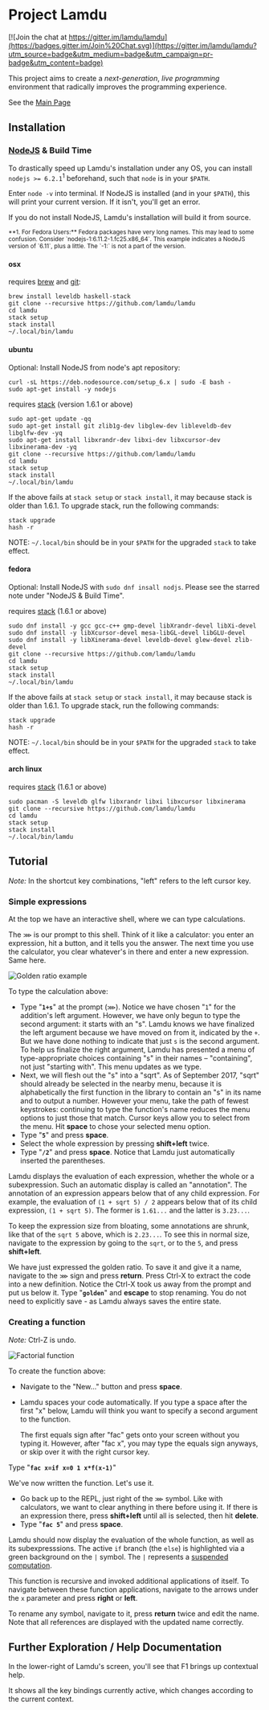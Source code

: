 # Project Lamdu

[![Join the chat at https://gitter.im/lamdu/lamdu](https://badges.gitter.im/Join%20Chat.svg)](https://gitter.im/lamdu/lamdu?utm_source=badge&utm_medium=badge&utm_campaign=pr-badge&utm_content=badge)

This project aims to create a *next-generation*, *live programming* environment
that radically improves the programming experience.

See the [Main Page](http://lamdu.org/)

## Installation

### [NodeJS](https://nodejs.org/en/) & Build Time

To drastically speed up Lamdu's installation under any OS, you can install
`nodejs >= 6.2.1`<sup>1</sup> beforehand, such that `node` is in your `$PATH`.

Enter `node -v` into terminal. If NodeJS is installed (and in your `$PATH`),
this will print your current version. If it isn't, you'll get an error.

If you do not install NodeJS, Lamdu's installation will build it from
source.

<sup>
**1. For Fedora Users:**
Fedora packages have very long names. This may lead to some confusion.
Consider `nodejs-1:6.11.2-1.fc25.x86_64`.
This example indicates a NodeJS version of `6.11`, plus a little.
The `-1:` is not a part of the version.
</sup>

#### osx

requires [brew](http://brew.sh/) and [git](https://git-scm.com/):

```shell
brew install leveldb haskell-stack
git clone --recursive https://github.com/lamdu/lamdu
cd lamdu
stack setup
stack install
~/.local/bin/lamdu

```

#### ubuntu

Optional: Install NodeJS from node's apt repository:

```shell
curl -sL https://deb.nodesource.com/setup_6.x | sudo -E bash -
sudo apt-get install -y nodejs
```

requires [stack](https://github.com/commercialhaskell/stack/releases) (version 1.6.1 or above)

```shell
sudo apt-get update -qq
sudo apt-get install git zlib1g-dev libglew-dev libleveldb-dev libglfw-dev -yq
sudo apt-get install libxrandr-dev libxi-dev libxcursor-dev libxinerama-dev -yq
git clone --recursive https://github.com/lamdu/lamdu
cd lamdu
stack setup
stack install
~/.local/bin/lamdu
```

If the above fails at `stack setup` or `stack install`, it may because stack is older than 1.6.1. To upgrade stack, run the following commands:

```shell
stack upgrade
hash -r
```

NOTE: `~/.local/bin` should be in your `$PATH` for the upgraded `stack` to take effect.

#### fedora

Optional: Install NodeJS with `sudo dnf insall nodjs`.
Please see the starred note under "NodeJS & Build Time".

requires [stack](https://github.com/commercialhaskell/stack/releases) (1.6.1 or above)

```shell
sudo dnf install -y gcc gcc-c++ gmp-devel libXrandr-devel libXi-devel
sudo dnf install -y libXcursor-devel mesa-libGL-devel libGLU-devel
sudo dnf install -y libXinerama-devel leveldb-devel glew-devel zlib-devel
git clone --recursive https://github.com/lamdu/lamdu
cd lamdu
stack setup
stack install
~/.local/bin/lamdu
```

If the above fails at `stack setup` or `stack install`, it may because stack is older than 1.6.1. To upgrade stack, run the following commands:

```shell
stack upgrade
hash -r
```

NOTE: `~/.local/bin` should be in your `$PATH` for the upgraded `stack` to take effect.

#### arch linux

requires [stack](https://github.com/commercialhaskell/stack/releases) (1.6.1 or above)

```shell
sudo pacman -S leveldb glfw libxrandr libxi libxcursor libxinerama
git clone --recursive https://github.com/lamdu/lamdu
cd lamdu
stack setup
stack install
~/.local/bin/lamdu

```

## Tutorial

*Note:* In the shortcut key combinations, "left" refers to the left cursor key.

### Simple expressions

At the top we have an interactive shell, where we can type calculations.

The `⋙` is our prompt to this shell. Think of it like a calculator:
you enter an expression, hit a button, and it tells you the answer.
The next time you use the calculator,
you clear whatever's in there and enter a new expression. Same here.

![Golden ratio example](https://i.imgur.com/vbPRcCO.png)

To type the calculation above:

* Type "**`1+s`**" at the prompt (`⋙`).
  Notice we have chosen "`1`" for the addition's left argument.
  However, we have only begun to type the second argument: it starts with an "s".
  Lamdu knows we have finalized the left argument because we have moved on from it,
  indicated by the `+`.
  But we have done nothing to indicate that just `s` is the second argument.
  To help us finalize the right argument, Lamdu has presented a menu of
  type-appropriate choices containing "s" in their names &ndash; "containing",
  not just "starting with". This menu updates as we type.
* Next, we will flesh out the "s" into a "sqrt".
  As of September 2017, "sqrt" should already be selected in the nearby menu,
  because it is alphabetically the first function in the library to contain an "s"
  in its name and to output a number.
  However your menu, take the path of fewest keystrokes:
  continuing to type the function's name
  reduces the menu options to just those that match.
  Cursor keys allow you to select from the menu.
  Hit **space** to chose your selected menu option.
* Type "**`5`**" and press **space**.
* Select the whole expression by pressing **shift+left** twice.
* Type "**`/2`**" and press **space**.
  Notice that Lamdu just automatically inserted the parentheses.

Lamdu displays the evaluation of each expression, whether the whole or a subexpression.
Such an automatic display is called an "annotation".
The annotation of an expression appears below that of any child expression.
For example, the evaluation of `(1 + sqrt 5) / 2`
appears below that of its child expression, `(1 + sqrt 5)`.
The former is `1.61...` and the latter is `3.23...`.

To keep the expression size from bloating, some annotations are shrunk,
like that of the `sqrt 5` above, which is `2.23...`.
To see this in normal size, navigate to the expression by going to the `sqrt`,
or to the `5`, and press **shift+left**.

We have just expressed the golden ratio.
To save it and give it a name, navigate to the `⋙` sign and press **return**.
Press Ctrl-X to extract the code into a new definition.
Notice the Ctrl-X took us away from the prompt and put us below it.
Type "**`golden`**" and **escape** to stop renaming.
You do not need to explicitly save - as Lamdu always saves the entire state.

### Creating a function

*Note:* Ctrl-Z is undo.

![Factorial function](https://i.imgur.com/9a5M5Jt.png)

To create the function above:

* Navigate to the "New..." button and press **space**.
* Lamdu spaces your code automatically.
  If you type a space after the first "x" below, Lamdu will think you want to specify a second argument to the function.

  The first equals sign after "fac" gets onto your screen without you typing it.
  However, after "fac x", you may type the equals sign anyways, or skip over it with the right cursor key.

Type "**`fac x=if x=0 1 x*f(x-1)`**"

We've now written the function. Let's use it.

* Go back up to the REPL, just right of the `⋙` symbol.
  Like with calculators, we want to clear anything in there before using it.
  If there is an expression there, press **shift+left** until all is selected, then hit **delete**.
* Type "**`fac 5`**" and press **space**.

Lamdu should now display the evaluation of the whole function, as well as its subexpresssions.
The active `if` branch (the `else`) is highlighted via a green background on the `|` symbol.
The `|` represents a [suspended computation](https://github.com/lamdu/lamdu/blob/master/doc/Language.md#suspended-computations).

This function is recursive and invoked additional applications of itself.
To navigate between these function applications,
navigate to the arrows under the `x` parameter and press **right** or **left**.

To rename any symbol, navigate to it, press **return** twice and edit the name.
Note that all references are displayed with the updated name correctly.

## Further Exploration / Help Documentation

In the lower-right of Lamdu's screen, you'll see that F1 brings up contextual help.

It shows all the key bindings currently active, which changes
according to the current context.
